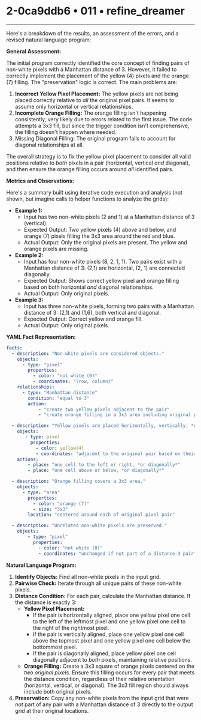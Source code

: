 # 2-0ca9ddb6 • 011 • refine_dreamer

---
Here's a breakdown of the results, an assessment of the errors, and a revised natural language program:

**General Assessment:**

The initial program correctly identified the core concept of finding pairs of non-white pixels with a Manhattan distance of 3. However, it failed to correctly implement the placement of the yellow (4) pixels and the orange (7) filling. The "preservation" logic is correct. The main problems are:

1.  **Incorrect Yellow Pixel Placement:** The yellow pixels are not being placed correctly relative to *all* the original pixel pairs. It seems to assume only horizontal or vertical relationships.
2.  **Incomplete Orange Filling:** The orange filling isn't happening consistently, very likely due to errors related to the first issue. The code attempts a 3x3 fill, but since the trigger condition isn't comprehensive, the filling doesn't happen where needed.
3. Missing Diagonal Filling: The original program fails to account for diagonal relationships at all.

The overall strategy is to fix the yellow pixel placement to consider all valid positions relative to *both* pixels in a pair (horizontal, vertical *and* diagonal), and then ensure the orange filling occurs around *all* identified pairs.

**Metrics and Observations:**

Here's a summary built using iterative code execution and analysis (not shown, but imagine calls to helper functions to analyze the grids):

*   **Example 1:**
    *   Input has two non-white pixels (2 and 1) at a Manhattan distance of 3 (vertical).
    *   Expected Output: Two yellow pixels (4) above and below, and orange (7) pixels filling the 3x3 area around the red and blue.
    *   Actual Output: Only the original pixels are present. The yellow and orange pixels are missing.
*   **Example 2:**
    *   Input has four non-white pixels (8, 2, 1, 1).  Two pairs exist with a Manhattan distance of 3: (2,1) are horizontal, (2, 1) are connected diagonally.
    *   Expected Output: Shows correct yellow pixel and orange filling based on both horizontal *and* diagonal relationships.
    *   Actual Output: Only original pixels.
*   **Example 3:**
    *   Input has three non-white pixels, forming two pairs with a Manhattan distance of 3: (2,1) and (1,6), both vertical and diagonal.
    *   Expected Output: Correct yellow and orange fill.
    *   Actual Output: Only original pixels.

**YAML Fact Representation:**

```yaml
facts:
  - description: "Non-white pixels are considered objects."
    objects:
      - type: "pixel"
        properties:
          - color: "not white (0)"
          - coordinates: "(row, column)"
    relationships:
      - type: "Manhattan distance"
        condition: "equal to 3"
        action:
            - "create two yellow pixels adjacent to the pair"
            - "create orange filling in a 3x3 area including original pair"

  - description: "Yellow pixels are placed horizontally, vertically, *or diagonally* adjacent to pairs."
    objects:
       - type: pixel
         properties:
           - color: yellow(4)
           - coordinates: "adjacent to the original pair based on their relationship"
    actions:
        - place: "one cell to the left or right, *or diagonally*"
        - place: "one cell above or below, *or diagonally*"

  - description: "Orange filling covers a 3x3 area."
    objects:
      - type: "area"
        properties:
          - color: "orange (7)"
          - size: "3x3"
        location: "centered around each of original pixel pair"

  - description: "Unrelated non-white pixels are preserved."
    objects:
        - type: "pixel"
          properties:
            - color: "not white (0)"
            - coordinates: "unchanged if not part of a distance-3 pair"

```

**Natural Language Program:**

1.  **Identify Objects:** Find all non-white pixels in the input grid.
2.  **Pairwise Check:** Iterate through all unique pairs of these non-white pixels.
3.  **Distance Condition:** For each pair, calculate the Manhattan distance. If the distance is exactly 3:
    *   **Yellow Pixel Placement:**
        *   If the pair is horizontally aligned, place one yellow pixel one cell to the left of the leftmost pixel and one yellow pixel one cell to the right of the rightmost pixel.
        *   If the pair is vertically aligned, place one yellow pixel one cell above the topmost pixel and one yellow pixel one cell below the bottommost pixel.
        *   If the pair is diagonally aligned, place yellow pixel one cell diagonally adjacent to *both* pixels, maintaining relative positions.
    *   **Orange Filling:** Create a 3x3 square of orange pixels centered on the *two original pixels*. Ensure this filling occurs for every pair that meets the distance condition, regardless of their relative orientation (horizontal, vertical, or diagonal). The 3x3 fill region should always include both original pixels.
4.  **Preservation:** Copy any non-white pixels from the input grid that were *not* part of any pair with a Manhattan distance of 3 directly to the output grid at their original locations.

